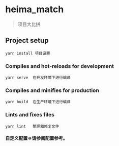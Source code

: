 # heima_match
>项目大比拼
## Project setup 
```
yarn install 项目设置
```

### Compiles and hot-reloads for development
```
yarn serve	在开发环境下进行编译
```

### Compiles and minifies for production
```
yarn build  在生产环境下进行编译
```

### Lints and fixes files
```
yarn lint	整理和修复文件
```

#### 自定义配置=>请参阅配置参考。
